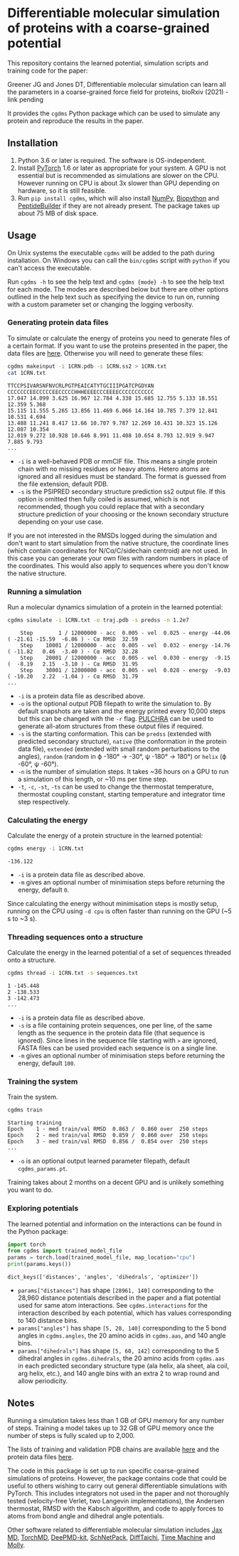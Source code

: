 # Differentiable molecular simulation of proteins with a coarse-grained potential

This repository contains the learned potential, simulation scripts and training code for the paper:

Greener JG and Jones DT, Differentiable molecular simulation can learn all the parameters in a coarse-grained force field for proteins, bioRxiv (2021) - link pending

It provides the `cgdms` Python package which can be used to simulate any protein and reproduce the results in the paper.

## Installation

1. Python 3.6 or later is required.
The software is OS-independent.
2. Install [PyTorch](https://pytorch.org) 1.6 or later as appropriate for your system.
A GPU is not essential but is recommended as simulations are slower on the CPU.
However running on CPU is about 3x slower than GPU depending on hardware, so it is still feasible.
3. Run `pip install cgdms`, which will also install [NumPy](https://numpy.org), [Biopython](https://biopython.org) and [PeptideBuilder](https://github.com/clauswilke/PeptideBuilder) if they are not already present.
The package takes up about 75 MB of disk space.

## Usage

On Unix systems the executable `cgdms` will be added to the path during installation.
On Windows you can call the `bin/cgdms` script with `python` if you can't access the executable.

Run `cgdms -h` to see the help text and `cgdms {mode} -h` to see the help text for each mode.
The modes are described below but there are other options outlined in the help text such as specifying the device to run on, running with a custom parameter set or changing the logging verbosity.

### Generating protein data files

To simulate or calculate the energy of proteins you need to generate files of a certain format.
If you want to use the proteins presented in the paper, the data files are [here](protein_data/results).
Otherwise you will need to generate these files:

```bash
cgdms makeinput -i 1CRN.pdb -s 1CRN.ss2 > 1CRN.txt
cat 1CRN.txt
```
```
TTCCPSIVARSNFNVCRLPGTPEAICATYTGCIIIPGATCPGDYAN
CCCCCCCEECCCCCEECCCCCHHHEEEECCCEEEECCCCCCCCCCC
17.047 14.099 3.625 16.967 12.784 4.338 15.685 12.755 5.133 18.551 12.359 5.368
15.115 11.555 5.265 13.856 11.469 6.066 14.164 10.785 7.379 12.841 10.531 4.694
13.488 11.241 8.417 13.66 10.707 9.787 12.269 10.431 10.323 15.126 12.087 10.354
12.019 9.272 10.928 10.646 8.991 11.408 10.654 8.793 12.919 9.947 7.885 9.793
...
```

* `-i` is a well-behaved PDB or mmCIF file.
This means a single protein chain with no missing residues or heavy atoms.
Hetero atoms are ignored and all residues must be standard.
The format is guessed from the file extension, default PDB.
* `-s` is the PSIPRED secondary structure prediction ss2 output file.
If this option is omitted then fully coiled is assumed, which is not recommended, though you could replace that with a secondary structure prediction of your choosing or the known secondary structure depending on your use case.

If you are not interested in the RMSDs logged during the simulation and don't want to start simulation from the native structure, the coordinate lines (which contain coordinates for N/Cα/C/sidechain centroid) are not used.
In this case you can generate your own files with random numbers in place of the coordinates.
This would also apply to sequences where you don't know the native structure.

### Running a simulation

Run a molecular dynamics simulation of a protein in the learned potential:

```bash
cgdms simulate -i 1CRN.txt -o traj.pdb -s predss -n 1.2e7
```
```
    Step        1 / 12000000 - acc  0.005 - vel  0.025 - energy -44.06 ( -21.61 -15.59  -6.86 ) - Cα RMSD  32.59
    Step    10001 / 12000000 - acc  0.005 - vel  0.032 - energy -14.76 ( -11.82   0.46  -3.40 ) - Cα RMSD  32.28
    Step    20001 / 12000000 - acc  0.005 - vel  0.030 - energy  -9.15 (  -8.19   2.15  -3.10 ) - Cα RMSD  31.95
    Step    30001 / 12000000 - acc  0.005 - vel  0.028 - energy  -9.03 ( -10.20   2.22  -1.04 ) - Cα RMSD  31.79
...
```

* `-i` is a protein data file as described above.
* `-o` is the optional output PDB filepath to write the simulation to.
By default snapshots are taken and the energy printed every 10,000 steps but this can be changed with the `-r` flag.
[PULCHRA](https://www.pirx.com/pulchra) can be used to generate all-atom structures from these output files if required.
* `-s` is the starting conformation.
This can be `predss` (extended with predicted secondary structure), `native` (the conformation in the protein data file), `extended` (extended with small random perturbations to the angles), `random` (random in ϕ -180° -> -30°, ψ -180° -> 180°) or `helix` (ϕ -60°, ψ -60°).
* `-n` is the number of simulation steps.
It takes ~36 hours on a GPU to run a simulation of this length, or ~10 ms per time step.
* `-t`, `-c`, `-st`, `-ts` can be used to change the thermostat temperature, thermostat coupling constant, starting temperature and integrator time step respectively.

### Calculating the energy

Calculate the energy of a protein structure in the learned potential:

```bash
cgdms energy -i 1CRN.txt
```
```
-136.122
```

* `-i` is a protein data file as described above.
* `-m` gives an optional number of minimisation steps before returning the energy, default `0`.

Since calculating the energy without minimisation steps is mostly setup, running on the CPU using `-d cpu` is often faster than running on the GPU (~5 s to ~3 s).

### Threading sequences onto a structure

Calculate the energy in the learned potential of a set of sequences threaded onto a structure.

```bash
cgdms thread -i 1CRN.txt -s sequences.txt
```
```
1 -145.448
2 -138.533
3 -142.473
...
```

* `-i` is a protein data file as described above.
* `-s` is a file containing protein sequences, one per line, of the same length as the sequence in the protein data file (that sequence is ignored).
Since lines in the sequence file starting with `>` are ignored, FASTA files can be used provided each sequence is on a single line.
* `-m` gives an optional number of minimisation steps before returning the energy, default `100`.

### Training the system

Train the system.

```bash
cgdms train
```
```
Starting training
Epoch    1 - med train/val RMSD  0.863 /  0.860 over  250 steps
Epoch    2 - med train/val RMSD  0.859 /  0.860 over  250 steps
Epoch    3 - med train/val RMSD  0.856 /  0.854 over  250 steps
...
```

* `-o` is an optional output learned parameter filepath, default `cgdms_params.pt`.

Training takes about 2 months on a decent GPU and is unlikely something you want to do.

### Exploring potentials

The learned potential and information on the interactions can be found in the Python package:

```python
import torch
from cgdms import trained_model_file
params = torch.load(trained_model_file, map_location="cpu")
print(params.keys())
```
```
dict_keys(['distances', 'angles', 'dihedrals', 'optimizer'])
```

* `params["distances"]` has shape `[28961, 140]` corresponding to the 28,960 distance potentials described in the paper and a flat potential used for same atom interactions.
See `cgdms.interactions` for the interaction described by each potential, which has values corresponding to 140 distance bins.
* `params["angles"]` has shape `[5, 20, 140]` corresponding to the 5 bond angles in `cgdms.angles`, the 20 amino acids in `cgdms.aas`, and 140 angle bins.
* `params["dihedrals"]` has shape `[5, 60, 142]` corresponding to the 5 dihedral angles in `cgdms.dihedrals`, the 20 amino acids from `cgdms.aas` in each predicted secondary structure type (ala helix, ala sheet, ala coil, arg helix, etc.), and 140 angle bins with an extra 2 to wrap round and allow periodicity.

## Notes

Running a simulation takes less than 1 GB of GPU memory for any number of steps.
Training a model takes up to 32 GB of GPU memory once the number of steps is fully scaled up to 2,000.

The lists of training and validation PDB chains are available [here](datasets) and the protein data files [here](protein_data/train_val).

The code in this package is set up to run specific coarse-grained simulations of proteins.
However, the package contains code that could be useful to others wishing to carry out general differentiable simulations with PyTorch.
This includes integrators not used in the paper and not thoroughly tested (velocity-free Verlet, two Langevin implementations), the Andersen thermostat, RMSD with the Kabsch algorithm, and code to apply forces to atoms from bond angle and dihedral angle potentials.

Other software related to differentiable molecular simulation includes [Jax MD](https://github.com/google/jax-md), [TorchMD](https://github.com/torchmd), [DeePMD-kit](https://github.com/deepmodeling/deepmd-kit), [SchNetPack](https://github.com/atomistic-machine-learning/schnetpack), [DiffTaichi](https://github.com/yuanming-hu/difftaichi), [Time Machine](https://github.com/proteneer/timemachine) and [Molly](https://github.com/JuliaMolSim/Molly.jl).
